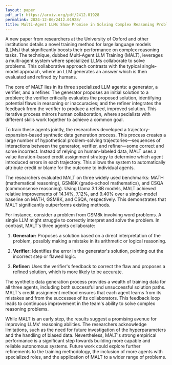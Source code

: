 ```yaml
---
layout: paper
pdf_url: https://arxiv.org/pdf/2412.01928
permalink: 2024-12-06/2412.01928/
title: Multi-Agent LLMs Show Promise in Solving Complex Reasoning Problems
---
```




A new paper from researchers at the University of Oxford and other institutions details a novel training method for large language models (LLMs) that significantly boosts their performance on complex reasoning tasks. The technique, dubbed Multi-Agent LLM Training (MALT), leverages a multi-agent system where specialized LLMs collaborate to solve problems.  This collaborative approach contrasts with the typical single-model approach, where an LLM generates an answer which is then evaluated and refined by humans.

The core of MALT lies in its three specialized LLM agents: a generator, a verifier, and a refiner.  The generator proposes an initial solution to a problem; the verifier critically evaluates the proposed solution, identifying potential flaws in reasoning or inaccuracies; and the refiner integrates the feedback from the verifier to produce a refined, improved solution.  This iterative process mirrors human collaboration, where specialists with different skills work together to achieve a common goal.

To train these agents jointly, the researchers developed a trajectory-expansion-based synthetic data generation process.  This process creates a large number of hypothetical problem-solving trajectories—sequences of interactions between the generator, verifier, and refiner—some correct and some incorrect.  Instead of relying on human-labeled data, MALT uses a value iteration-based credit assignment strategy to determine which agent introduced errors in each trajectory. This allows the system to automatically attribute credit or blame for the outcome to individual agents.

The researchers evaluated MALT on three widely used benchmarks: MATH (mathematical reasoning), GSM8K (grade-school mathematics), and CSQA (commonsense reasoning).  Using Llama 3.1 8B models, MALT achieved relative improvements of 14.14%, 7.12%, and 9.40% over a single-model baseline on MATH, GSM8K, and CSQA, respectively. This demonstrates that MALT significantly outperforms existing methods.


For instance, consider a problem from GSM8k involving word problems.  A single LLM might struggle to correctly interpret and solve the problem. In contrast, MALT's three agents collaborate:

1. **Generator:**  Proposes a solution based on a direct interpretation of the problem, possibly making a mistake in its arithmetic or logical reasoning.

2. **Verifier:** Identifies the error in the generator's solution, pointing out the incorrect step or flawed logic.

3. **Refiner:** Uses the verifier's feedback to correct the flaw and proposes a refined solution, which is more likely to be accurate.

The synthetic data generation process provides a wealth of training data for all three agents, including both successful and unsuccessful solution paths.  MALT's credit assignment method ensures that each agent learns from its mistakes and from the successes of its collaborators. This feedback loop leads to continuous improvement in the team's ability to solve complex reasoning problems.


While MALT is an early step, the results suggest a promising avenue for improving LLMs' reasoning abilities. The researchers acknowledge limitations, such as the need for future investigation of the hyperparameters and the handling of biased data. Nevertheless, MALT's strong empirical performance is a significant step towards building more capable and reliable autonomous systems. Future work could explore further refinements to the training methodology, the inclusion of more agents with specialized roles, and the application of MALT to a wider range of problems.